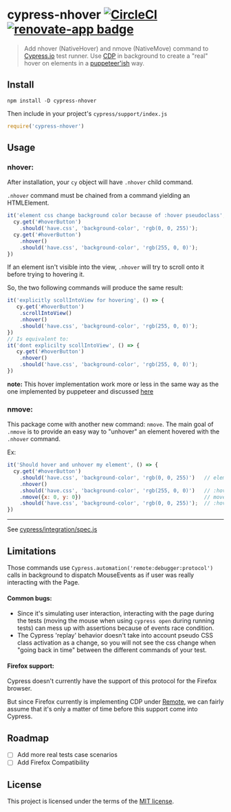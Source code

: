 # cypress-nhover [![CircleCI](https://circleci.com/gh/avallete/cypress-nhover.svg?style=svg&circle-token=987db2b47506cc91bb05e0671eeaf0f0c8cfe25e)](https://circleci.com/gh/avallete/cypress-nhover) [![renovate-app badge][renovate-badge]][renovate-app]

> Add nhover (NativeHover) and nmove (NativeMove) command to [Cypress.io](https://www.cypress.io) test runner.
> Use [CDP](https://chromedevtools.github.io/devtools-protocol/) in background to create a "real" hover on 
> elements in a [puppeteer'ish](https://github.com/puppeteer/puppeteer/) way.
 

## Install

```shell
npm install -D cypress-nhover
```

Then include in your project's `cypress/support/index.js`

```js
require('cypress-nhover')
```

## Usage
### nhover:
After installation, your `cy` object will have `.nhover` child command.

`.nhover` command must be chained from a command yielding an HTMLElement.

```js
it('element css change background color because of :hover pseudoclass', () => {
  cy.get('#hoverButton')
    .should('have.css', 'background-color', 'rgb(0, 0, 255)');
  cy.get('#hoverButton')
    .nhover()
    .should('have.css', 'background-color', 'rgb(255, 0, 0)');
})
```

If an element isn't visible into the view, `.nhover` will try to scroll onto it before trying to hovering it.

So, the two following commands will produce the same result:

```js
it('explicitly scollIntoView for hovering', () => {
   cy.get('#hoverButton')
    .scrollIntoView()
    .nhover()
    .should('have.css', 'background-color', 'rgb(255, 0, 0)');
})
// Is equivalent to:
it('dont explicilty scollIntoView', () => {
   cy.get('#hoverButton')
    .nhover()
    .should('have.css', 'background-color', 'rgb(255, 0, 0)');
})
```

**note:** This hover implementation work more or less in the same way as the one implemented by puppeteer and discussed [here](https://github.com/cypress-io/cypress/issues/10#issuecomment-559829533)


### nmove:
This package come with another new command: `nmove`. The main goal of `.nmove` is to provide an easy way to "unhover" an
element hovered with the `.nhover` command.

Ex:
```js
it('Should hover and unhover my element', () => {
  cy.get('#hoverButton')
    .should('have.css', 'background-color', 'rgb(0, 0, 255)')   // element isn't hovered and background-color is blue
    .nhover()
    .should('have.css', 'background-color', 'rgb(255, 0, 0)')   // :hover pseudo class active, background-color is red
    .nmove({x: 0, y: 0})                                        // move the mouse cursor to the top left of the window
    .should('have.css', 'background-color', 'rgb(0, 0, 255)');  // :hover pseudo isn't active anymore
})
```
__________________________

See [cypress/integration/spec.js](cypress/integration/spec.js)

## Limitations

Those commands use `Cypress.automation('remote:debugger:protocol')` calls in background to dispatch MouseEvents
as if user was really interacting with the Page.

#### Common bugs:
- Since it's simulating user interaction, interacting with the page during the tests (moving the mouse when
 using `cypress open` during running tests) can mess up with assertions because of events race condition.
- The Cypress 'replay' behavior doesn't take into account pseudo CSS class activation as a change,
so you will not see the css change when "going back in time" between the different commands of your test. 


#### Firefox support:
Cypress doesn't currently have the support of this protocol for the Firefox browser.

But since Firefox currently is implementing CDP under [Remote](https://wiki.mozilla.org/Remote), we can fairly assume that it's only a matter of time before this support come into Cypress. 

## Roadmap
 - [ ] Add more real tests case scenarios
 - [ ] Add Firefox Compatibility

## License

This project is licensed under the terms of the [MIT license](/LICENSE.md).

[renovate-badge]: https://img.shields.io/badge/renovate-app-blue.svg
[renovate-app]: https://renovateapp.com/
